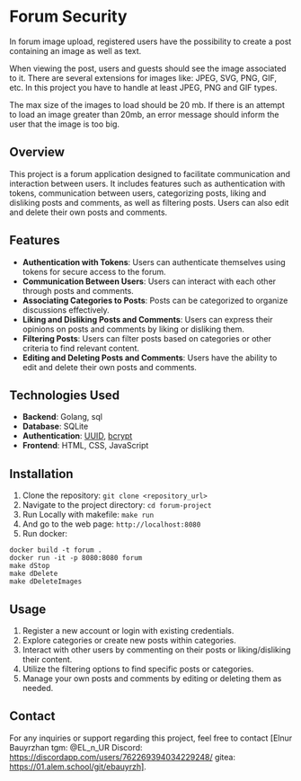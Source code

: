 # Forum Security

In forum image upload, registered users have the possibility to create a post containing an image as well as text.

When viewing the post, users and guests should see the image associated to it.
There are several extensions for images like: JPEG, SVG, PNG, GIF, etc. In this project you have to handle at least JPEG, PNG and GIF types.

The max size of the images to load should be 20 mb. If there is an attempt to load an image greater than 20mb, an error message should inform the user that the image is too big.

## Overview
This project is a forum application designed to facilitate communication and interaction between users. It includes features such as authentication with tokens, communication between users, categorizing posts, liking and disliking posts and comments, as well as filtering posts. Users can also edit and delete their own posts and comments.

## Features
- **Authentication with Tokens**: Users can authenticate themselves using tokens for secure access to the forum.
- **Communication Between Users**: Users can interact with each other through posts and comments.
- **Associating Categories to Posts**: Posts can be categorized to organize discussions effectively.
- **Liking and Disliking Posts and Comments**: Users can express their opinions on posts and comments by liking or disliking them.
- **Filtering Posts**: Users can filter posts based on categories or other criteria to find relevant content.
- **Editing and Deleting Posts and Comments**: Users have the ability to edit and delete their own posts and comments.

## Technologies Used
- **Backend**: Golang, sql
- **Database**: SQLite
- **Authentication**: [UUID](https://github.com/gofrs/uuid), [bcrypt](https://pkg.go.dev/golang.org/x/crypto/bcrypt)
- **Frontend**: HTML, CSS, JavaScript

## Installation
1. Clone the repository: `git clone <repository_url>`
2. Navigate to the project directory: `cd forum-project`
3. Run Locally with makefile: ```make run```
4. And go to the web page: `http://localhost:8080`
5. Run docker: 
```
docker build -t forum .
docker run -it -p 8080:8080 forum
make dStop
make dDelete
make dDeleteImages
```

## Usage
1. Register a new account or login with existing credentials.
2. Explore categories or create new posts within categories.
3. Interact with other users by commenting on their posts or liking/disliking their content.
4. Utilize the filtering options to find specific posts or categories.
5. Manage your own posts and comments by editing or deleting them as needed.


## Contact
For any inquiries or support regarding this project, feel free to contact [Elnur Bauyrzhan tgm: @EL_n_UR 
Discord: https://discordapp.com/users/762269394034229248/ 
gitea: https://01.alem.school/git/ebauyrzh].
